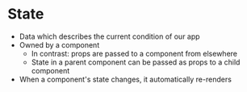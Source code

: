 # State

* Data which describes the current condition of our app
* Owned by a component
    * In contrast: props are passed to a component from elsewhere
    * State in a parent component can be passed as props to a child component
* When a component's state changes, it automatically re-renders
